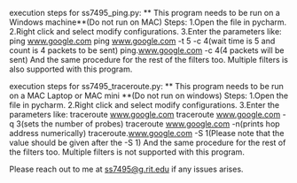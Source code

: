 execution steps for ss7495_ping.py:
** This program needs to be run on a Windows machine**(Do not run on MAC)
Steps:
1.Open the file in pycharm.
2.Right click and select modify configurations.
3.Enter the parameters like:
ping www.google.com 
ping www.google.com -t 5 -c 4(wait time is 5 and count is 4 packets to be sent)
ping.www.google.com -c 4(4 packets will be sent)
And the same procedure for the rest of the filters too. 
Multiple filters is also supported with this program.

execution steps for ss7495_traceroute.py:
** This program needs to be run on a MAC Laptop or MAC mini **(Do not run on windows)
Steps:
1.Open the file in pycharm.
2.Right click and select modify configurations.
3.Enter the parameters like:
traceroute www.google.com 
traceroute www.google.com -q 3(sets the number of probes)
traceroute www.google.com -n(prints hop address numerically)
traceroute.www.google.com -S 1(Please note that the value should be given after the -S 1)
And the same procedure for the rest of the filters too. 
Multiple filters is not supported with this program.


Please reach out to me at ss7495@g.rit.edu if any issues arises.